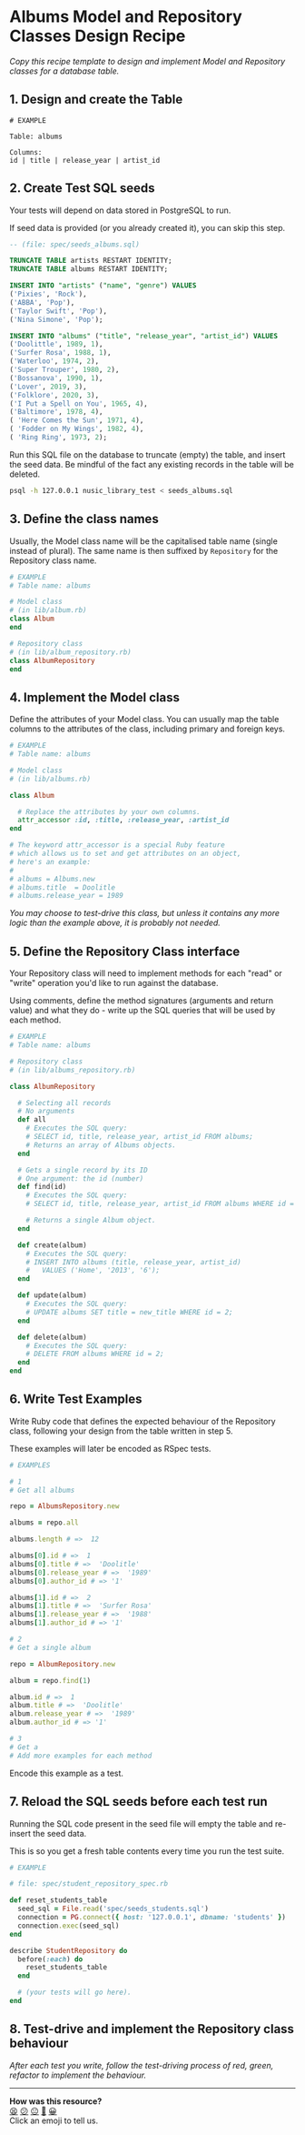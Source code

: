 # Albums Model and Repository Classes Design Recipe

_Copy this recipe template to design and implement Model and Repository classes for a database table._

## 1. Design and create the Table


```
# EXAMPLE

Table: albums

Columns:
id | title | release_year | artist_id
```

## 2. Create Test SQL seeds

Your tests will depend on data stored in PostgreSQL to run.

If seed data is provided (or you already created it), you can skip this step.

```sql
-- (file: spec/seeds_albums.sql)

TRUNCATE TABLE artists RESTART IDENTITY;
TRUNCATE TABLE albums RESTART IDENTITY;

INSERT INTO "artists" ("name", "genre") VALUES
('Pixies', 'Rock'),
('ABBA', 'Pop'),
('Taylor Swift', 'Pop'),
('Nina Simone', 'Pop');

INSERT INTO "albums" ("title", "release_year", "artist_id") VALUES
('Doolittle', 1989, 1),
('Surfer Rosa', 1988, 1),
('Waterloo', 1974, 2),
('Super Trouper', 1980, 2),
('Bossanova', 1990, 1),
('Lover', 2019, 3),
('Folklore', 2020, 3),
('I Put a Spell on You', 1965, 4),
('Baltimore', 1978, 4),
( 'Here Comes the Sun', 1971, 4),
( 'Fodder on My Wings', 1982, 4),
( 'Ring Ring', 1973, 2);
```

Run this SQL file on the database to truncate (empty) the table, and insert the seed data. Be mindful of the fact any existing records in the table will be deleted.

```bash
psql -h 127.0.0.1 nusic_library_test < seeds_albums.sql
```

## 3. Define the class names

Usually, the Model class name will be the capitalised table name (single instead of plural). The same name is then suffixed by `Repository` for the Repository class name.

```ruby
# EXAMPLE
# Table name: albums

# Model class
# (in lib/album.rb)
class Album
end

# Repository class
# (in lib/album_repository.rb)
class AlbumRepository
end
```

## 4. Implement the Model class

Define the attributes of your Model class. You can usually map the table columns to the attributes of the class, including primary and foreign keys.

```ruby
# EXAMPLE
# Table name: albums

# Model class
# (in lib/albums.rb)

class Album

  # Replace the attributes by your own columns.
  attr_accessor :id, :title, :release_year, :artist_id
end

# The keyword attr_accessor is a special Ruby feature
# which allows us to set and get attributes on an object,
# here's an example:
#
# albums = Albums.new
# albums.title  = Doolitle
# albums.release_year = 1989
```

*You may choose to test-drive this class, but unless it contains any more logic than the example above, it is probably not needed.*

## 5. Define the Repository Class interface

Your Repository class will need to implement methods for each "read" or "write" operation you'd like to run against the database.

Using comments, define the method signatures (arguments and return value) and what they do - write up the SQL queries that will be used by each method.

```ruby
# EXAMPLE
# Table name: albums

# Repository class
# (in lib/albums_repository.rb)

class AlbumRepository

  # Selecting all records
  # No arguments
  def all
    # Executes the SQL query:
    # SELECT id, title, release_year, artist_id FROM albums;
    # Returns an array of Albums objects.
  end

  # Gets a single record by its ID
  # One argument: the id (number)
  def find(id)
    # Executes the SQL query:
    # SELECT id, title, release_year, artist_id FROM albums WHERE id = $1;

    # Returns a single Album object.
  end

  def create(album)
    # Executes the SQL query:
    # INSERT INTO albums (title, release_year, artist_id)
    #   VALUES ('Home', '2013', '6');
  end

  def update(album)
    # Executes the SQL query:
    # UPDATE albums SET title = new_title WHERE id = 2;
  end

  def delete(album)
    # Executes the SQL query:
    # DELETE FROM albums WHERE id = 2;
  end
end
```

## 6. Write Test Examples

Write Ruby code that defines the expected behaviour of the Repository class, following your design from the table written in step 5.

These examples will later be encoded as RSpec tests.

```ruby
# EXAMPLES

# 1
# Get all albums

repo = AlbumsRepository.new

albums = repo.all

albums.length # =>  12

albums[0].id # =>  1
albums[0].title # =>  'Doolitle'
albums[0].release_year # =>  '1989'
albums[0].author_id # => '1'

albums[1].id # =>  2
albums[1].title # =>  'Surfer Rosa'
albums[1].release_year # =>  '1988'
albums[1].author_id # => '1'

# 2
# Get a single album

repo = AlbumRepository.new

album = repo.find(1)

album.id # =>  1
album.title # =>  'Doolitle'
album.release_year # =>  '1989'
album.author_id # => '1'

# 3
# Get a
# Add more examples for each method
```

Encode this example as a test.

## 7. Reload the SQL seeds before each test run

Running the SQL code present in the seed file will empty the table and re-insert the seed data.

This is so you get a fresh table contents every time you run the test suite.

```ruby
# EXAMPLE

# file: spec/student_repository_spec.rb

def reset_students_table
  seed_sql = File.read('spec/seeds_students.sql')
  connection = PG.connect({ host: '127.0.0.1', dbname: 'students' })
  connection.exec(seed_sql)
end

describe StudentRepository do
  before(:each) do 
    reset_students_table
  end

  # (your tests will go here).
end
```

## 8. Test-drive and implement the Repository class behaviour

_After each test you write, follow the test-driving process of red, green, refactor to implement the behaviour._

<!-- BEGIN GENERATED SECTION DO NOT EDIT -->

---

**How was this resource?**  
[😫](https://airtable.com/shrUJ3t7KLMqVRFKR?prefill_Repository=makersacademy%2Fdatabases&prefill_File=resources%2Frepository_class_recipe_template.md&prefill_Sentiment=😫) [😕](https://airtable.com/shrUJ3t7KLMqVRFKR?prefill_Repository=makersacademy%2Fdatabases&prefill_File=resources%2Frepository_class_recipe_template.md&prefill_Sentiment=😕) [😐](https://airtable.com/shrUJ3t7KLMqVRFKR?prefill_Repository=makersacademy%2Fdatabases&prefill_File=resources%2Frepository_class_recipe_template.md&prefill_Sentiment=😐) [🙂](https://airtable.com/shrUJ3t7KLMqVRFKR?prefill_Repository=makersacademy%2Fdatabases&prefill_File=resources%2Frepository_class_recipe_template.md&prefill_Sentiment=🙂) [😀](https://airtable.com/shrUJ3t7KLMqVRFKR?prefill_Repository=makersacademy%2Fdatabases&prefill_File=resources%2Frepository_class_recipe_template.md&prefill_Sentiment=😀)  
Click an emoji to tell us.

<!-- END GENERATED SECTION DO NOT EDIT -->
